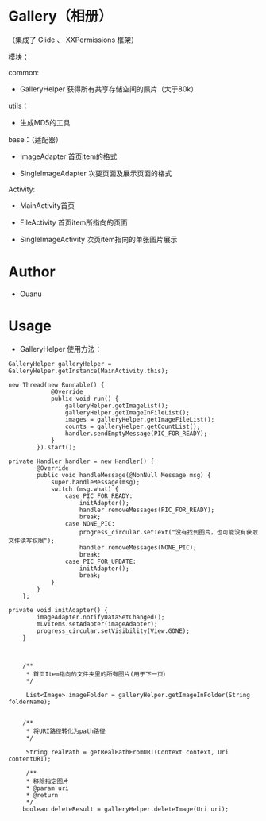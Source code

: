 # Gallery（相册）

（集成了 Glide 、 XXPermissions 框架）

模块：

common:

* GalleryHelper 获得所有共享存储空间的照片（大于80k）


utils：

* 生成MD5的工具

base：（适配器）

* ImageAdapter 首页item的格式

* SingleImageAdapter 次要页面及展示页面的格式

Activity:

* MainActivity首页

* FileActivity 首页item所指向的页面

* SingleImageActivity 次页item指向的单张图片展示


# Author
* Ouanu

# Usage

* GalleryHelper 使用方法：

`````/
GalleryHelper galleryHelper = GalleryHelper.getInstance(MainActivity.this);

new Thread(new Runnable() {
            @Override
            public void run() {
                galleryHelper.getImageList();   
                galleryHelper.getImageInFileList();
                images = galleryHelper.getImageFileList();
                counts = galleryHelper.getCountList();
                handler.sendEmptyMessage(PIC_FOR_READY);
            }
        }).start();

private Handler handler = new Handler() {
        @Override
        public void handleMessage(@NonNull Message msg) {
            super.handleMessage(msg);
            switch (msg.what) {
                case PIC_FOR_READY:
                    initAdapter();
                    handler.removeMessages(PIC_FOR_READY);
                    break;
                case NONE_PIC:
                    progress_circular.setText("没有找到图片，也可能没有获取文件读写权限");
                    handler.removeMessages(NONE_PIC);
                    break;
                case PIC_FOR_UPDATE:
                    initAdapter();
                    break;
            }
        }
    };
    
private void initAdapter() {
        imageAdapter.notifyDataSetChanged();
        mLvItems.setAdapter(imageAdapter);
        progress_circular.setVisibility(View.GONE);
    }

    

    /**
     * 首页Item指向的文件夹里的所有图片(用于下一页）
     */
     
     List<Image> imageFolder = galleryHelper.getImageInFolder(String folderName);
     

    /**
     * 将URI路径转化为path路径
     */
     
     String realPath = getRealPathFromURI(Context context, Uri contentURI);
     
     /**
     * 移除指定图片
     * @param uri
     * @return
     */
    boolean deleteResult = galleryHelper.deleteImage(Uri uri);
    
  
